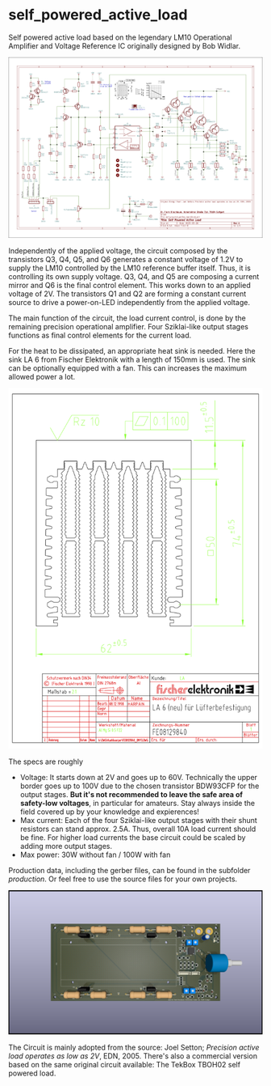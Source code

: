 # self_powered_active_load

Self powered active load based on the legendary LM10 Operational Amplifier and Voltage Reference IC originally designed by Bob Widlar.

![Schematics](self_powered_active_load_schematics.png)

Independently of the applied voltage, the circuit composed by the transistors Q3, Q4, Q5, and Q6 generates a constant voltage of 1.2V to supply the LM10 controlled by the LM10 reference buffer itself. Thus, it is controlling its own supply voltage. Q3, Q4, and Q5 are composing a current mirror and Q6 is the final control element. This works down to an applied voltage of 2V. The transistors Q1 and Q2 are forming a constant current source to drive a power-on-LED independently from the applied voltage.

The main function of the circuit, the load current control, is done by the remaining precision operational amplifier. Four Sziklai-like output stages functions as final control elements for the current load.

For the heat to be dissipated, an appropriate heat sink is needed. Here the sink LA 6 from Fischer Elektronik with a length of 150mm is used. The sink can be optionally equipped with a fan. This can increases the maximum allowed power a lot.

![Schematics](la_6.png)

The specs are roughly
- Voltage: It starts down at 2V and goes up to 60V. Technically the upper border goes up to 100V due to the chosen transistor BDW93CFP for the output stages. **But it's not recommended to leave the safe area of safety-low voltages**, in particular for amateurs. Stay always inside the field covered up by your knowledge and expierences!
- Max current: Each of the four Sziklai-like output stages with their shunt resistors can stand approx. 2.5A. Thus, overall 10A load current should be fine. For higher load currents the base circuit could be scaled by adding more output stages.
- Max power: 30W without fan / 100W with fan

Production data, including the gerber files, can be found in the subfolder _production_. Or feel free to use the source files for your own projects.

![Schematics](self_powered_active_load.png)

The Circuit is mainly adopted from the source: Joel Setton; _Precision active load operates as low as 2V_, EDN, 2005. There's also a commercial version based on the same original circuit available: The TekBox TBOH02 self powered load.